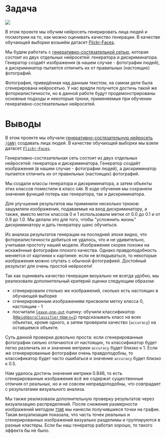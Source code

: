 # Задача

![](https://upload.wikimedia.org/wikipedia/commons/thumb/a/a5/GAN_deepfake_white_girl.jpg/480px-GAN_deepfake_white_girl.jpg "")

В этом проекте мы обучим нейросеть генерировать лица людей и посмотрим на то, как можно оценивать качество генерации. В качестве обучающей выборки возьмём датасет [Flickr-Faces](https://github.com/NVlabs/ffhq-dataset).

Мы будем работать с [генеративно-состязательной сетью](https://ru.wikipedia.org/wiki/%D0%93%D0%B5%D0%BD%D0%B5%D1%80%D0%B0%D1%82%D0%B8%D0%B2%D0%BD%D0%BE-%D1%81%D0%BE%D1%81%D1%82%D1%8F%D0%B7%D0%B0%D1%82%D0%B5%D0%BB%D1%8C%D0%BD%D0%B0%D1%8F_%D1%81%D0%B5%D1%82%D1%8C), которая состоит из двух отдельных нейросетей: генератора и дискриминатора. Генератор создаёт изображения (в нашем случае - фотографии людей), а дискриминатор пытается отличить их от правильных (настоящих) фотографий. 

Фотография, приведённая над данным текстом, на самом деле была сгенерирована нейросетью. У нас врядли получится достичь такой же фотореалистичности, но в данной работе будут продемонстрированы основные подходы и некоторые трюки, применяемые при обучении генеративно-состязательных нейросетей.

# Выводы

В этом проекте мы обучали [генеративно-состязательную нейросеть `(GAN)`](https://ru.wikipedia.org/wiki/%D0%93%D0%B5%D0%BD%D0%B5%D1%80%D0%B0%D1%82%D0%B8%D0%B2%D0%BD%D0%BE-%D1%81%D0%BE%D1%81%D1%82%D1%8F%D0%B7%D0%B0%D1%82%D0%B5%D0%BB%D1%8C%D0%BD%D0%B0%D1%8F_%D1%81%D0%B5%D1%82%D1%8C) создавать лица людей. В качестве обучающей выборки мы взяли датасет [`Flickr-Faces`](https://github.com/NVlabs/ffhq-dataset).

Генеративно-состязательная сеть состоит из двух отдельных нейросетей: генератора и дискриминатора. Генератор создаёт изображения (в нашем случае - фотографии людей), а дискриминатор пытается отличить их от правильных (настоящих) фотографий. 

Мы создали классы генератора и дискриминатора, а затем объекты этих классов поместили в класс `GAN`. В ходе обучения мы сохраняли значения функций потерь как генератора, так и дискриминатора. 

Для улучшения результатов мы применили несколько трюков: зашумляли изображения, подаваемые на вход дискриминатору, а также, вместо меток классов 0 и 1 использовали метки от 0.0 до 0.1 и от 0.9 до 1.0. Мы делали это для того, чтобы "усложнить жизнь" дискриминатору и дать генератору шанс обучиться.

Из анализа результатов генерации на последней эпохе видно, что фотореалистичности добиться не удалось, что и не удивительно, учитывая простоту нашей модели. Изображения скорее похожи на искажённые фотографии плохого качества. Однако правдоподобность меняется от картинки к картинке: если не вглядываться, то некоторые изображения можно спутать с обычной фотографией. Достойный результат для очень простой нейросети!

Так как оценивать качество генерации визуально не всегда удобно, мы реализовали дополнительный критерий оценки следующим образом:
* сгенерировали столько же изображений, сколько есть настоящих в обучающей выборке
* сгенерированным изображениям присвоили метку класса 0, настоящим - 1
* посчитали [`leave-one-out`](https://scikit-learn.org/stable/modules/generated/sklearn.model_selection.LeaveOneOut.html) оценку: обучили классификатор ([`KNeighborsClassifier` при `n=1`](https://scikit-learn.org/stable/modules/generated/sklearn.neighbors.KNeighborsClassifier.html)) предсказывать класс на всех объектах, кроме одного, а затем проверили качество (`accuracy`) на оставшемся объекте.

Суть данной проверки довольно проста: если сгенерированные фотографии сильно отличаются от настоящих, то классификатор будет легко различать их и значение метрики `accuracy` будет близко к 1. Если же сгенерированные фотографии очень правдоподобны, то классификатор будет часто ошибаться и значение `accuracy` будет близко к 0.5.

Нам удалось достичь значения метрики 0.846, то есть сгенерированные изображения всё же содержат существенные отличия от реальных, но и не совсем неправдоподобны, что совпрадает с результатами визуального анализа.

Мы также реализовали дополнительную проверку результатов через визуализацию распределений. После снижения размерности изображений методом [`TSNE`](https://scikit-learn.org/stable/modules/generated/sklearn.manifold.TSNE.html) мы нанесли получившиеся точки на график. Такая визуализация показала, что часть точек реальных и сгенерированных изображений визуально разделимы и группируются в разные кластеры. Если бы наш генератор работал хорошо, то такого эффекта бы не было.


